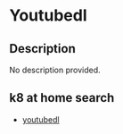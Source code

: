 # Youtubedl

## Description

No description provided.

## k8 at home search

- [youtubedl](https://nanne.dev/k8s-at-home-search/#/youtubedl)
